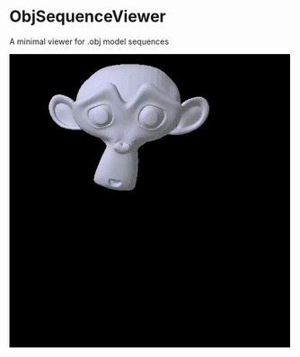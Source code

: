 # ObjSequenceViewer
A minimal viewer for .obj model sequences


![Alt Text](sample_videos/solid.gif)

